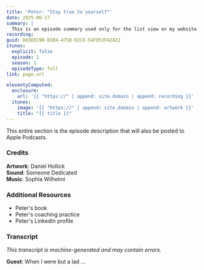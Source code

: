 ```yaml
---
title: 'Peter: "Stay true to yourself"'
date: 2025-06-17
summary: |
  This is an episode summary used only for the list view on my website.
recording: 
guid: D03EEC9B-B1B4-475B-92C8-54F853FA2A22
itunes:
  explicit: false
  episode: 1
  season: 1
  episodeType: full
link: page.url

eleventyComputed:
  enclosure:
    url: '{{ "https://" | append: site.domain | append: recording }}'
  itunes:
    image: '{{ "https://" | append: site.domain | append: artwork }}'
    title: "{{ title }}"
---
```


This entire section is the episode description that will also be posted to Apple Podcasts.

### Credits

**Artwork**: Daniel Hollick<br/>
**Sound**: Someone Dedicated<br/>
**Music**: Sophia Wilhelmi

### Additional Resources

- Peter's book
- Peter's coaching practice
- Peter's LinkedIn profile

### Transcript

_This transcript is machine-generated and may contain errors._

**Guest**: When I were but a lad ...
